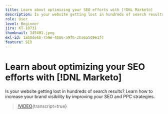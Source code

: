```yaml
---
title: Learn about optimizing your SEO efforts with [!DNL Marketo]
description: Is your website getting lost in hundreds of search results? Learn how to increase your brand visibility by improving your SEO and PPC strategies.
role: User
level: Beginner
jira: KT-10731
thumbnail: 345401.jpeg
exl-id: 1ab0de6b-7a9e-4b86-a9f6-2ba655d9e1fc
feature: SEO
---
```

# Learn about optimizing your SEO efforts with [!DNL Marketo]

Is your website getting lost in hundreds of search results? Learn how to increase your brand visibility by improving your SEO and PPC strategies.

>[!VIDEO](https://video.tv.adobe.com/v/345401/?quality=12&learn=on){transcript=true}
